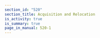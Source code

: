```yaml
---
section_id: "520"
section_title: Acquisition and Relocation
is_activity: true
is_summary: true
page_in_manual: 520-1
---
```

